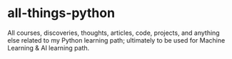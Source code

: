 # all-things-python
All courses, discoveries, thoughts, articles, code, projects, and anything else related to my Python learning path; ultimately to be used for Machine Learning &amp; AI learning path.

